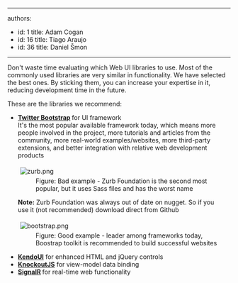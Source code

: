 

---
authors:
  - id: 1
    title: Adam Cogan
  - id: 16
    title: Tiago Araujo
  - id: 36
    title: Daniel Šmon
---




<span class='intro'> ​Don't waste time evaluating which Web UI libraries to use. Most of the commonly used libraries are very similar in functionality​. We have selected the best ones. By sticking them, you can&#160;increase your expertise in it, reducing development time in the future. </span>

<p>​These are the libraries we recommend​​&#58;</p><ul><li> 
      <b><a href="/SoftwareDevelopment/RulesToBetterMVC/Pages/Do-you-use-Twitter-Bootstrap.aspx">Twitter Bootstrap</a>&#160;</b>for UI framework<br>It's the most popular available framework today, which&#160;means more people involved in the project, more tutorials and articles from the community, more real-world examples/websites, more third-party extensions, and better integration with relative web development products<br><dl class="badImage"><dt><img src="/DesignandPresentation/RulestoBetterInterfacesGeneral/PublishingImages/zurb.png" alt="zurb.png" style="margin&#58;5px;" /></dt><dd>Figure&#58; Bad example - Zurb Foundation is the second most popular, but it uses Sass files and​&#160;has the worst name</dd></dl><p><strong>Note&#58;</strong>&#160;Zurb Foundation was always out of date on nugget.&#160;So if you use&#160;it (not recommended)&#160;download direct from ​Github&#160;</p><dl class="goodImage"><dt><img src="/DesignandPresentation/RulestoBetterInterfacesGeneral/PublishingImages/bootstrap.png" alt="bootstrap.png" style="margin&#58;5px;" /></dt><dd>Figure&#58; Good example -&#160;leader among frameworks today, Boostrap&#160;toolkit is recommended to build​&#160;successful websites</dd></dl></li><li> 
      <a href="http&#58;//www.kendoui.com/" style="background-color&#58;initial;"><b>KendoUI</b></a> for enhanced HTML and jQuery controls</li><li> 
      <a href="http&#58;//knockoutjs.com/"><b>KnockoutJS</b></a>&#160;for view-model&#160;data binding</li><li> 
      <b><a href="http&#58;//signalr.net/">SignalR</a>&#160;</b>for real-time web functionality​</li></ul><dl class="badImage"><dt><br></dt></dl>


